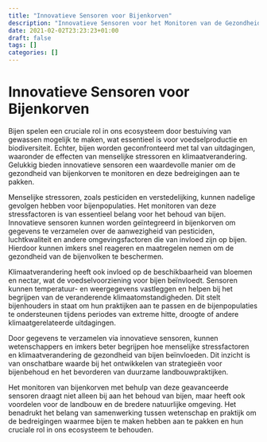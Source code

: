 ```yaml
---
title: "Innovatieve Sensoren voor Bijenkorven"
description: "Innovatieve Sensoren voor het Monitoren van de Gezondheid van Bijenkorven in Relatie tot Menselijke Stressoren en Klimaatverandering"
date: 2021-02-02T23:23:23+01:00
draft: false
tags: []
categories: []
---
```


# Innovatieve Sensoren voor Bijenkorven

Bijen spelen een cruciale rol in ons ecosysteem door bestuiving van gewassen mogelijk te maken, wat essentieel is voor voedselproductie en biodiversiteit. Echter, bijen worden geconfronteerd met tal van uitdagingen, waaronder de effecten van menselijke stressoren en klimaatverandering. Gelukkig bieden innovatieve sensoren een waardevolle manier om de gezondheid van bijenkorven te monitoren en deze bedreigingen aan te pakken.

Menselijke stressoren, zoals pesticiden en verstedelijking, kunnen nadelige gevolgen hebben voor bijenpopulaties. Het monitoren van deze stressfactoren is van essentieel belang voor het behoud van bijen. Innovatieve sensoren kunnen worden geïntegreerd in bijenkorven om gegevens te verzamelen over de aanwezigheid van pesticiden, luchtkwaliteit en andere omgevingsfactoren die van invloed zijn op bijen. Hierdoor kunnen imkers snel reageren en maatregelen nemen om de gezondheid van de bijenvolken te beschermen.

Klimaatverandering heeft ook invloed op de beschikbaarheid van bloemen en nectar, wat de voedselvoorziening voor bijen beïnvloedt. Sensoren kunnen temperatuur- en weergegevens vastleggen en helpen bij het begrijpen van de veranderende klimaatomstandigheden. Dit stelt bijenhouders in staat om hun praktijken aan te passen en de bijenpopulaties te ondersteunen tijdens periodes van extreme hitte, droogte of andere klimaatgerelateerde uitdagingen.

Door gegevens te verzamelen via innovatieve sensoren, kunnen wetenschappers en imkers beter begrijpen hoe menselijke stressfactoren en klimaatverandering de gezondheid van bijen beïnvloeden. Dit inzicht is van onschatbare waarde bij het ontwikkelen van strategieën voor bijenbehoud en het bevorderen van duurzame landbouwpraktijken.

Het monitoren van bijenkorven met behulp van deze geavanceerde sensoren draagt niet alleen bij aan het behoud van bijen, maar heeft ook voordelen voor de landbouw en de bredere natuurlijke omgeving. Het benadrukt het belang van samenwerking tussen wetenschap en praktijk om de bedreigingen waarmee bijen te maken hebben aan te pakken en hun cruciale rol in ons ecosysteem te behouden.
